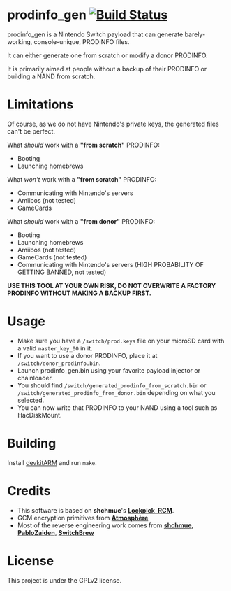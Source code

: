 prodinfo_gen [![Build Status](https://api.cirrus-ci.com/github/CaramelDunes/prodinfo_gen.svg)](https://cirrus-ci.com/github/CaramelDunes/prodinfo_gen)
============
prodinfo_gen is a Nintendo Switch payload that can generate barely-working, console-unique, PRODINFO files.

It can either generate one from scratch or modify a donor PRODINFO.

It is primarily aimed at people without a backup of their PRODINFO or building a NAND from scratch.

Limitations
===========

Of course, as we do not have Nintendo's private keys, the generated files can't be perfect.

What *should* work with a **"from scratch"** PRODINFO:
 - Booting
 - Launching homebrews

What *won't* work with a **"from scratch"** PRODINFO:
 - Communicating with Nintendo's servers
 - Amiibos (not tested)
 - GameCards

What *should* work with a **"from donor"** PRODINFO:
 - Booting
 - Launching homebrews
 - Amiibos (not tested)
 - GameCards (not tested)
 - Communicating with Nintendo's servers (HIGH PROBABILITY OF GETTING BANNED, not tested)

**USE THIS TOOL AT YOUR OWN RISK, DO NOT OVERWRITE A FACTORY PRODINFO WITHOUT MAKING A BACKUP FIRST.**

Usage
=====
* Make sure you have a `/switch/prod.keys` file on your microSD card with a valid `master_key_00` in it.
* If you want to use a donor PRODINFO, place it at `/switch/donor_prodinfo.bin`.
* Launch prodinfo_gen.bin using your favorite payload injector or chainloader.
* You should find `/switch/generated_prodinfo_from_scratch.bin` or `/switch/generated_prodinfo_from_donor.bin` depending on what you selected.
* You can now write that PRODINFO to your NAND using a tool such as HacDiskMount.

Building
========
Install [devkitARM](https://devkitpro.org/) and run `make`.

Credits
=======
 - This software is based on **shchmue**'s [**Lockpick_RCM**](https://github.com/shchmue/Lockpick_RCM).
 - GCM encryption primitives from [**Atmosphère**](https://github.com/Atmosphere-NX/Atmosphere)
 - Most of the reverse engineering work comes from [**shchmue**](https://github.com/shchmue), [**PabloZaiden**](https://github.com/PabloZaiden), [**SwitchBrew**](https://switchbrew.org/wiki/Calibration)

License
=======
This project is under the GPLv2 license.